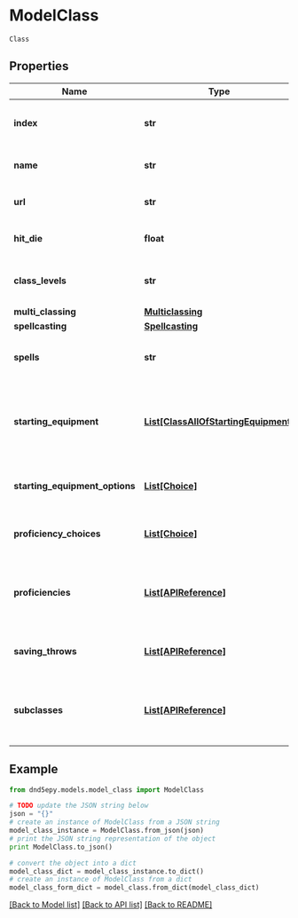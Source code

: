 # ModelClass

`Class` 

## Properties
Name | Type | Description | Notes
------------ | ------------- | ------------- | -------------
**index** | **str** | Resource index for shorthand searching. | [optional] 
**name** | **str** | Name of the referenced resource. | [optional] 
**url** | **str** | URL of the referenced resource. | [optional] 
**hit_die** | **float** | Hit die of the class. (ex: 12 &#x3D;&#x3D; 1d12). | [optional] 
**class_levels** | **str** | URL of the level resource for the class. | [optional] 
**multi_classing** | [**Multiclassing**](Multiclassing.md) |  | [optional] 
**spellcasting** | [**Spellcasting**](Spellcasting.md) |  | [optional] 
**spells** | **str** | URL of the spell resource list for the class. | [optional] 
**starting_equipment** | [**List[ClassAllOfStartingEquipment]**](ClassAllOfStartingEquipment.md) | List of equipment and their quantities all players of the class start with. | [optional] 
**starting_equipment_options** | [**List[Choice]**](Choice.md) | List of choices of starting equipment. | [optional] 
**proficiency_choices** | [**List[Choice]**](Choice.md) | List of choices of starting proficiencies. | [optional] 
**proficiencies** | [**List[APIReference]**](APIReference.md) | List of starting proficiencies for all new characters of this class. | [optional] 
**saving_throws** | [**List[APIReference]**](APIReference.md) | Saving throws the class is proficient in. | [optional] 
**subclasses** | [**List[APIReference]**](APIReference.md) | List of all possible subclasses this class can specialize in. | [optional] 

## Example

```python
from dnd5epy.models.model_class import ModelClass

# TODO update the JSON string below
json = "{}"
# create an instance of ModelClass from a JSON string
model_class_instance = ModelClass.from_json(json)
# print the JSON string representation of the object
print ModelClass.to_json()

# convert the object into a dict
model_class_dict = model_class_instance.to_dict()
# create an instance of ModelClass from a dict
model_class_form_dict = model_class.from_dict(model_class_dict)
```
[[Back to Model list]](../README.md#documentation-for-models) [[Back to API list]](../README.md#documentation-for-api-endpoints) [[Back to README]](../README.md)


